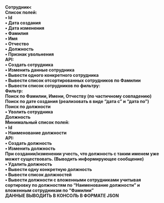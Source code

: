 <b>Сотрудник<<br>
Список полей:<b><br>
•	Id<br>
•	Дата создания<br>
•	Дата изменения<br>
•	Фамилия<br>
•	Имя<br>
•	Отчество<br>
•	Должность<br>
•	Признак увольнения<br>
API:<br>
•	Создать сотрудника<br>
•	Изменить данные сотрудника<br>
•	Вывести одного конкретного сотрудника<br>
•	Вывести список отсортированных сотрудников по Фамилии<br>
•	Вывести список сотрудников по фильтру:<br>
Фильтр:<br>
Поиск по Фамилии, Имени, Отчеству (по частичному совпадению)<br>
Поиск по дате создания (реализовать в виде “дата с” и “дата по”)<br>
Поиск по должности<br>
•	Уволить сотрудника<br>
Должность<br>
Минимальный список полей:<br>
•	Id<br>
•	Наименование должности<br>
API:<br>
•	Создать должность<br>
•	Изменить должность<br>
При создании/изменении учесть, что должность с таким именем уже может существовать. (Выводить информирующее сообщение)<br>
•	Удалить должность<br>
•	Вывести одну конкретную должность<br>
•	Вывести список должностей<br>
•	Вывести должности с вложенными сотрудниками учитывая сортировку по должностям по “Наименование должности” и вложенным сотрудникам по “Фамилии”<br>
ДАННЫЕ ВЫВОДИТЬ В КОНСОЛЬ В ФОРМАТЕ JSON<br>
